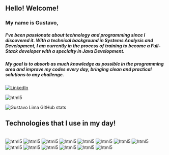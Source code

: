 ## Hello! Welcome!

### My name is Gustavo,
##### I've been passionate about technology and programming since I discovered it. With a technical background in Systems Analysis and Development, I am currently in the process of training to become a Full-Stack developer with a specialty in Java Development. <br/>
##### My goal is to absorb as much knowledge as possible in the programming area and improve my codes every day, bringing clean and practical solutions to any challenge.

[![LinkedIn](https://img.shields.io/badge/LinkedIn-0077B5?style=for-the-badge&logo=linkedin&logoColor=white)](https://www.linkedin.com/in/gustavo-lima-181616220/)

<img  align="center" alt="html5" src="https://img.shields.io/badge/GitHub-100000?style=for-the-badge&logo=github&logoColor=white"/>

![Gustavo Lima GitHub stats](https://github-readme-stats.vercel.app/api?username=Gustavo-lima-rocha-de-sousa&show_icons=true&theme=dracula)

## Technologies that I use in my day!

<div style="display: inline_block"><br/>
<img  align="center" alt="html5" src="https://img.shields.io/badge/JavaScript-F7DF1E?style=for-the-badge&logo=javascript&logoColor=black"/>
 <img  align="center" alt="html5" src="https://img.shields.io/badge/Node.js-339933?style=for-the-badge&logo=node.js&logoColor=white"/> 
  <img  align="center" alt="html5" src="https://img.shields.io/badge/Next.js-000000?style=for-the-badge&logo=next.js&logoColor=white"/>  
  <img  align="center" alt="html5" src="https://img.shields.io/badge/Redux-764ABC?style=for-the-badge&logo=redux&logoColor=white"/>  
 <img  align="center" alt="html5" src="https://img.shields.io/badge/TypeScript-3178C6?style=for-the-badge&logo=typescript&logoColor=white"/>    
  <img  align="center" alt="html5" src="https://img.shields.io/badge/React-20232A?style=for-the-badge&logo=react&logoColor=61DAFB"/>
 <img  align="center" alt="html5" src="https://img.shields.io/badge/html5-%23E34F26.svg?style=for-the-badge&logo=html5&logoColor=white"/>
 <img  align="center" alt="html5" src="https://img.shields.io/badge/css3-%231572B6.svg?style=for-the-badge&logo=css3&logoColor=white"/> 
 <img  align="center" alt="html5" src="https://img.shields.io/badge/WordPress-21759B?style=for-the-badge&logo=wordpress&logoColor=white"/>
 <img  align="center" alt="html5" src="https://img.shields.io/badge/UI%2FUX-FF5722?style=for-the-badge&logo=adobe&logoColor=white"/> 
  <img  align="center" alt="html5" src="https://img.shields.io/badge/jQuery-0769AD?style=for-the-badge&logo=jquery&logoColor=white"/>
 <img  align="center" alt="html5" src="https://img.shields.io/badge/Bootstrap-563D7C?style=for-the-badge&logo=bootstrap&logoColor=white"/> 
 <img  align="center" alt="html5" src="https://img.shields.io/badge/Spring_Boot-F2F4F9?style=for-the-badge&logo=spring-boot"/>
 <img  align="center" alt="html5" src="https://img.shields.io/badge/Spring-6DB33F?style=for-the-badge&logo=spring&logoColor=white"/>
</div><br/>  


